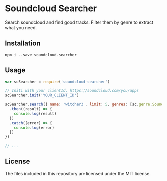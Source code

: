 # Soundcloud Searcher
Search soundcloud and find good tracks. Filter them by genre to extract what you need.

## Installation
```shell
npm i --save soundcloud-searcher
```

## Usage
```js
var scSearcher = require('soundcloud-searcher')

// Initi with your clientId. https://soundcloud.com/you/apps
scSearcher.init('YOUR_CLIENT_ID')

scSearcher.search({ name: 'witcher3', limit: 5, genres: [sc.genre.Soundtrack], tags: ['videogame', 'witcher'] })
  .then((result) => {
    console.log(result)
  })
  .catch((error) => {
    console.log(error)
  })
})

// ...
```

## License
The files included in this repository are licensed under the MIT license.
